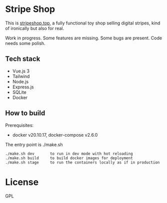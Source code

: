 # Stripe Shop

This is [stripeshop.top](https://stripeshop.top), a fully functional toy shop
selling digital stripes, kind of ironically but also for real.

Work in progress. Some features are missing. Some bugs are present. Code needs
some polish.

## Tech stack

* Vue.js 3
* Tailwind
* Node.js
* Express.js
* SQLite
* Docker

## How to build

Prerequisites:

* docker v20.10.17, docker-compose v2.6.0

The entry point is ./make.sh

	./make.sh dev		to run in dev mode with hot reloading
	./make.sh build		to build docker images for deployment
	./make.sh stage		to run the containers locally as if in production

# License

GPL